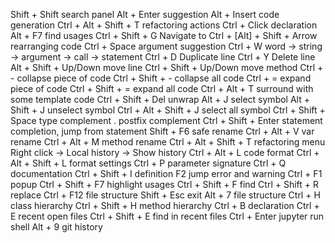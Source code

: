 Shift + Shift   search panel
Alt + Enter     suggestion
Alt + Insert    code generation
Ctrl + Alt + Shift + T  refactoring actions
Ctrl + Click    declaration
Alt + F7        find usages
Ctrl + Shift + G    Navigate to
Ctrl + [Alt] + Shift + Arrow    rearranging code
Ctrl + Space    argument suggestion
Ctrl + W        word -> string -> argument -> call -> statement
Ctrl + D        Duplicate line
Ctrl + Y        Delete line
Alt + Shift + Up/Down       move line
Ctrl + Shift + Up/Down      move method
Ctrl + -                    collapse piece of code
Ctrl + Shift + -            collapse all code
Ctrl + =                    expand piece of code
Ctrl + Shift + =            expand all code
Ctrl + Alt + T              surround with some template code
Ctrl + Shift + Del          unwrap
Alt + J                     select symbol
Alt + Shift + J             unselect symbol
Ctrl + Alt + Shift + J      select all symbol
Ctrl + Shift + Space        type complement
.                           postfix complement
Ctrl + Shift + Enter        statement completion, jump from statement
Shift + F6                  safe rename
Ctrl + Alt + V              var rename
Ctrl + Alt + M              method rename
Ctrl + Alt + Shift + T      refactoring menu
Right click -> Local history -> Show history
Ctrl + Alt + L              code format
Ctrl + Alt + Shift + L      format settings
Ctrl + P                    parameter signature
Ctrl + Q                    documentation
Ctrl + Shift + I            definition
F2                          jump error and warning
Ctrl + F1                   popup
Ctrl + Shift + F7           highlight usages
Ctrl + Shift + F            find
Ctrl + Shift + R            replace
Ctrl + F12                  file structure
Shift + Esc                 exit
Alt + 7                     file structure
Ctrl + H                    class hierarchy
Ctrl + Shift + H            method hierarchy
Ctrl + B                    declaration
Ctrl + E                    recent open files
Ctrl + Shift + E            find in recent files
Ctrl + Enter                jupyter run shell
Alt + 9                     git history